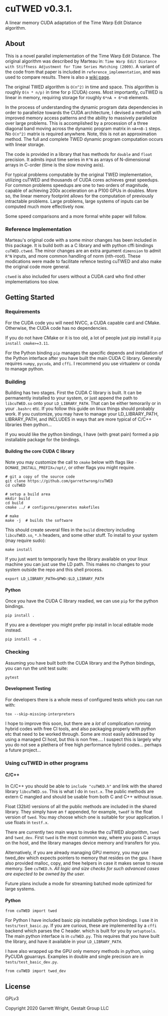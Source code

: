 # cuTWED v0.3.1.

A linear memory CUDA adaptation of the Time Warp Edit Distance algorithm.

## About

This is a novel parallel implementation of the Time Warp Edit Distance.
The original algorithm was described by Marteau in:
    `Time Warp Edit Distance with Stiffness Adjustment for Time Series Matching (2009)`.
A variant of the code from that paper is included in `reference_implementation`,
and was used to compare results. There is also a
[wiki page](https://en.wikipedia.org/wiki/Time_Warp_Edit_Distance).

The original TWED algorithm is `O(n^2)` in time and space.
This algorithm is roughly `O(n * n/p)` in time for p (CUDA) cores.
Most importantly, cuTWED is linear in memory,
requiring storage for roughly `6*nA + 6*nB` elements.

In the process of understanding the dynamic program data dependencies in order to parallelize
towards the CUDA architecture, I devised a method with improved memory access patterns
and the ability to massively parallelize over large problems.
This is accomplished by a procession of a three diagonal band moving across the dynamic
program matrix in `nA+nB-1` steps.  No `O(n^2)` matrix is required anywhere.
Note, this is not an approximation method.  The full and complete TWED dynamic program
computation occurs with linear storage.

The code is provided in a library that has methods for `double` and `float` precision.
It admits input time series in `R^N` as arrays of N-dimensional arrays in C-order
(time is the slow moving axis).

For typical problems computable by the original TWED implementation,
utilizing cuTWED and thousands of CUDA cores achieves great speedups.
For common problems speedups are one to two orders of magnitude,
capable of achieving 200x acceleration on a P100 GPUs in doubles.
More so, the linear memory footprint allows for the computation
of previously intractable problems.  Large problems, large systems
of inputs can be computed much more effectively now.

Some speed comparisons and a more formal white paper will follow.

### Reference Implementation

Marteau's original code with a some minor changes has been included in this package.
It is build both as a C library and with python cffi bindings `cuTWED.ctwed`.
The minor changes are an extra argument `dimension` to admit `R^N` inputs,
and more common handling of norm (nth-root).  These modications
were made to facilitate refence testing cuTWED and also make the original code more general.

`ctwed` is also included for users without a CUDA card who find other implementations too slow.

## Getting Started

### Requirements

For the CUDA code you will need NVCC, a CUDA capable card and CMake.
Otherwise, the CUDA code has no dependencies.

If you do not have CMake or it is too old, a lot of people just pip install it `pip install cmake>=3.11`.

For the Python binding `pip` manages the specific depends and installation of the Python
interface after you have built the main CUDA C library.  Generally requires
`numpy`, `pycuda`, and `cffi`.  I recommend you use virtualenv or conda to manage python.

### Building

Building has two stages.  First the CUDA C library is built.  It can be permanently installed to your system,
or just append the path to  `libcuTWED.so` onto your `LD_LIBRARY_PATH`.  That can be either temorarily or in your
`.bashrc` etc.  If you follow this guide on linux things should probably work.  If you customize, you may have to
manage your LD_LIBRARY_PATH, LIBRARY_PATH, and INCLUDES in ways that are more typical of C/C++ libraries then python...

If you would like the python bindings, I have (with great pain) formed a pip installable package for the bindings.

#### Building the core CUDA C library

Note you may customize the call to `cmake` below with flags like `-DCMAKE_INSTALL_PREFIX=/opt/`, or other flags
you might require.

```
# git a copy of the source code
git clone https://github.com/garrettwrong/cuTWED
cd cuTWED

# setup a build area
mkdir build
cd build
cmake ../ # configures/generates makefiles

# make
make -j  # builds the software
```

This should create several files in the `build` directory including `libcuTWED.so`, `*.h` headers, and some other stuff.
To install to your system (may require sudo):

```
make install
```

If you just want to temporarily have the library available on your linux machine you can just use the LD path.
This makes no changes to your system outside the repo and this shell process.
```
export LD_LIBRARY_PATH=$PWD:$LD_LIBRARY_PATH
```

#### Python
Once you have the CUDA C library readied, we can use `pip` for the python bindings.

```
pip install .
```

If you are a developer you might prefer pip install in local editable mode instead.
```
pip install -e .
```

### Checking

Assuming you have built both the CUDA library and the Python bindings, you can run the unit test suite:

```
pytest
```

#### Development Testing

For developers there is a whole mess of configured tests which you can run with:

```
tox --skip-missing-interpreters
```

I hope to improve this soon, but there are a _lot_ of complication running hybrid codes with
free CI tools, and also packaging properly with python etc that need to be worked through.  Some are most
easily addressed by using a managed CI host, but this is non free.... I suspect this
is largely why you do not see a plethera of free high performance hybrid codes... perhaps a future project...

### Using cuTWED in other programs

#### C/C++

In C/C++ you should be able to `include "cuTWED.h"` and link with the shared library `libcuTWED.so`.
This is what I do in `test.x`.  The public methods are extern C mangled and should be usable
from both C and C++ without issue.

Float (32bit) versions of all the public methods are included in the shared library.
They simply have an `f` appended, for example, `twedf` is the float version of `twed`.
You may choose which one is suitable for your application.  I use floats in `testf.x`.

There are currently two main ways to invoke the cuTWED alogorithm, `twed` and `twed_dev`.
First `twed` is the most common way, where you pass C arrays on the host,
and the library manages device memory and transfers for you.

Alternatively, if you are already managing GPU memory,
you may use twed_dev which expects pointers to memory that resides on the gpu.
I have also provided malloc, copy, and free helpers in case it makes sense to reuse memory.
See `cuTWED.h`.
_All logic and size checks for such advanced cases are expected to be owned by the user._

Future plans include a mode for streaming batched mode optimized for large systems.

#### Python

```
from cuTWED import twed
```

For Python I have included basic pip installable python bindings.  I use it in `tests/test_basic.py`.
If you are curious, these are implemented by a `cffi` backend which parses the C header.
which is built for you by `setuptools`. The main python interface is in `cuTWED.py`.
This requires that you have built the library, and have it available in your `LD_LIBRARY_PATH`.

I have also wrapped up the GPU only memory methods in python, using PyCUDA gpuarrays.
Examples in double and single precision are in `tests/test_basic_dev.py`.

```
from cuTWED import twed_dev
```

## License

GPLv3

Copyright 2020 Garrett Wright, Gestalt Group LLC
